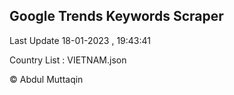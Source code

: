

## Google Trends Keywords Scraper 
 
Last Update 18-01-2023 , 19:43:41

Country List :
VIETNAM.json



© Abdul Muttaqin 
